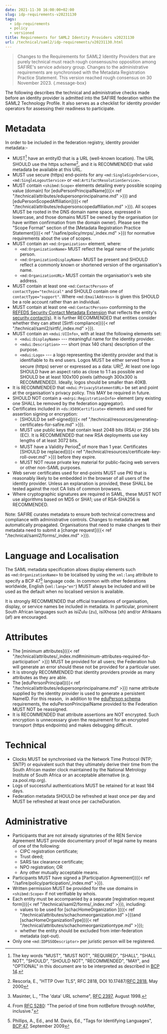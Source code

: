 ```yaml
---
date: 2021-11-30 16:00:00+02:00
slug: idp-requirements-v20231130
tags:
  - idp-requirements
  - policy
  - versioned
title: Requirements for SAML2 Identity Providers v20231130
url: /technical/saml2/idp-requirements/v20231130.html
---
```


> Changes to the Requirements for SAML2 Identity Providers that are purely technical must reach rough consensus/no opposition among SAFIRE's service advisory group. Changes to the administrative requirements are synchronised with the Metadata Registration Practice Statement. This version reached rough consensus on 30 November 2023.
{.message-box}

The following describes the technical and administrative checks made before an identity provider is admitted into the SAFIRE federation within the SAML2 Technology Profile. It also serves as a checklist for identity provider operators for assessing their readiness to participate.

# Metadata

In order to be included in the federation registry, identity provider metadata:-

  * MUST[^BCP14] have an entityID that is a URL (well-known location). The URL SHOULD use the https scheme[^RFC2818], and it is RECOMMENDED that valid metadata be available at this URL.
  * MUST use secure (https) end-points for any `<md:SingleSignOnService>`, `<md:SingleLogoutService>` or `<md:ArtifactResolutionService>`.
  * MUST contain `<shibmd:Scope>` elements detailing every possible scoping value (domain) for [eduPersonPrincipalName]({{< ref "/technical/attributes/edupersonprincipalname.md" >}}) and [eduPersonScopedAffiliation]({{< ref "/technical/attributes/edupersonscopedaffiliation.md" >}}). All scopes MUST be rooted in the DNS domain name space, expressed in lowercase, and those domains MUST be owned by the organisation (or have written confirmation from the domain owner). Please see the "Scope Format" section of the [Metadata Registration Practice Statement]({{< ref "/safire/policy/mrps/_index.md" >}}) for normative requirements about the use of scopes.
  * MUST contain an `<md:Organization>` element, where:
    * `<md:OrganizationName>` MUST reflect the legal name of the juristic person.
    * `<md:OrganizationDisplayName>` MUST be present and SHOULD reflect a commonly known or shortened version of the organisation's name.
    * `<md:OrganizationURL>` MUST contain the organisation's web site address.
  * MUST contain at least one `<md:ContactPerson>` of `contactType="technical"` and SHOULD contain one of `contactType="support"`. Where `<md:EmailAddress>` is given this SHOULD be a role account rather than an individual.
  * MUST contain at least one `<md:ContactPerson>` conforming to the [REFEDS Security Contact Metadata Extension](https://refeds.org/metadata/contactType/security) that reflects the entity's [security contact(s)](https://wiki.refeds.org/display/SIRTFI/Choosing+a+Sirtfi+Contact). It is further RECOMMENDED that entities consider whether they can attest [Sirtfi compliance]({{< ref "/technical/saml2/sirtfi/_index.md" >}}).
  * MUST contain an `<mdui:UIInfo>`, with at least the following elements set:
    * `<mdui:DisplayName>` --- meaningful name for the identity provider.
    * `<mdui:Description>` --- short (max 140 chars) description of the purpose.
    * `<mdui:Logo>` --- a logo representing the identity provider and that is identifiable to its end users. Logos MUST be either served from a secure (https) server or expressed as a data: URI[^RFC2397]. At least one logo SHOULD have an aspect ratio as close to 1:1 as possible and SHOULD be at least 100x100 pixels (although 300x300 is RECOMMENDED). Ideally, logos should be smaller than 40KB.
  * It is RECOMMENDED that `<mdui:PrivacyStatementURL>` be set and point at the organisation's privacy policy. This MAY be required in future.
  * SHOULD NOT contain a `<mdrpi:RegistrationInfo>` element (any existing one SHALL be removed by the federation aggregator).
  * Certificates included in `<ds:X509Certificate>` elements and used for assertion signing or encryption:
    * [SHOULD be self-signed]({{< ref "/technical/resources/generating-certificates-for-safire.md" >}}).
    * MUST use public keys that contain least 2048 bits (RSA) or 256 bits (EC). It is RECOMMENDED that new RSA deployments use key lengths of at least 3072 bits.
    * MUST have a Validity Period[^RFC5280] of more than 1 year. Certificates [SHOULD be replaced]({{< ref "/technical/resources/certificate-key-roll-over.md" >}}) before they expire.
    * MUST NOT reuse private key material for public-facing web servers or other non-SAML purposes.
  * Web server certificates used for end-points MUST use PKI that is reasonably likely to be embedded in the browser of all users of the identity provider. Unless an explanation is provided, these SHALL be tested against the root CA lists of common browsers.
  * Where cryptographic signatures are required in SAML, these MUST NOT use algorithms based on MD5 or SHA1; use of RSA-SHA256 is RECOMMENDED.

Note: SAFIRE curates metadata to ensure both technical correctness and compliance with administrative controls. Changes to metadata are **not** automatically propagated. Organisations that need to make changes to their metadata need to submit a [change request]({{< ref "/technical/saml2/forms/_index.md" >}}).

# Language and Localisation

The SAML metadata specification allows display elements such as `<md:OrganizationName>` to be localised by using the `xml:lang` attribute to specify a BCP 47[^BCP47] language code. In common with other federations worldwide, English (`xml:lang="en"`) MUST always be included and will be used as the default when no localised version is available.

It is strongly RECOMMENDED that official translations of organisation, display, or service names be included in metadata. In particular, prominent South African languages such as isiZulu (zu), isiXhosa (xh) and/or Afrikaans (af) are encouraged.

# Attributes

  * The [minimum attributes]({{< ref "/technical/attributes/_index.md#minimum-attributes-required-for-participation" >}}) MUST be provided for all users; the Federation hub will generate an error should these not be provided for a particular user.
  * It is strongly RECOMMENDED that identity providers provide as many attributes as they are able.
  * The [eduPersonPrincipal]({{< ref "/technical/attributes/edupersonprincipalname.md" >}}) name attribute supplied by the identity provider is used to generate a persistent NameID. For this reason,  in addition to the [eduPerson schema](https://wiki.refeds.org/display/STAN/eduPerson) requirements, the eduPersonPrincipalName provided to the Federation MUST NOT be reassigned.
  * It is RECOMMENDED that attribute assertions are NOT encrypted. Such encryption is unnecessary given the requirement for an encrypted transport (https endpoints) and makes debugging difficult.

# Technical

  * Clocks MUST be synchronised via the Network Time Protocol (NTP; SNTP) or equivalent such that they ultimately derive their time from the South African master clock maintained by the National Metrology Institute of South Africa or an acceptable alternative (e.g. za.pool.ntp.org).
  * Logs of successful authentications MUST be retained for at least 184 days.
  * Federation metadata SHOULD be refreshed at least once per day and MUST be refreshed at least once per cacheDuration.

# Administrative

  * Participants that are not already signatories of the REN Service Agreement MUST provide documentary proof of legal name by means of one of the following:
    * CIPC registration certificate;
    * Trust deed;
    * SARS tax clearance certificate;
    * NPO registration; OR
    * Any other mutually acceptable means.
  * Participants MUST have signed a [Participation Agreement]({{< ref "/safire/policy/participation/_index.md" >}}).
  * Written permission MUST be provided for the use domains in `<shibmd:Scope>` if not verifiable by whois.
  * Each entity must be accompanied by a separate [registration request form]({{< ref "/technical/saml2/forms/_index.md" >}}), including:
    * values to be used for [schacHomeOrganization ]({{< ref "/technical/attributes/schachomeorganization.md" >}})and [schacHomeOrganizationType]({{< ref "/technical/attributes/schachomeorganizationtype.md" >}});
    * whether the entity should be excluded from inter-federation metadata (opt-out).
  * Only one `<md:IDPSSODescriptor>` per juristic person will be registered.

[^BCP14]: The key words "MUST", "MUST NOT", "REQUIRED", "SHALL", "SHALL NOT", "SHOULD", "SHOULD NOT", "RECOMMENDED", "MAY", and "OPTIONAL" in this document are to be interpreted as described in [BCP 14](https://www.rfc-editor.org/info/bcp14).
[^BCP47]: Phillips, A., Ed., and M. Davis, Ed., "Tags for Identifying Languages", [BCP 47](https://www.rfc-editor.org/info/bcp47), September 2009
[^RFC2397]: Masinter, L., "The 'data' URL scheme", [RFC 2397](https://www.rfc-editor.org/info/rfc2397), August 1998.
[^RFC2818]: Rescorla, E., "HTTP Over TLS", RFC 2818, DOI 10.17487/[RFC 2818](https://www.rfc-editor.org/info/rfc2818), May 2000
[^RFC5280]: From [RFC 5280](https://www.rfc-editor.org/info/rfc5280): "The period of time from notBefore through notAfter, inclusive."
